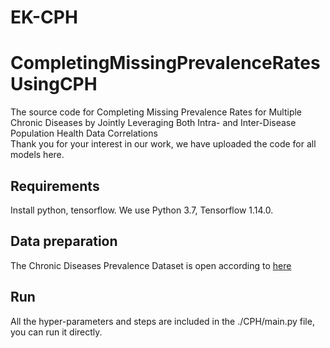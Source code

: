 # EK-CPH
# CompletingMissingPrevalenceRatesUsingCPH
The source code for Completing Missing Prevalence Rates for Multiple Chronic Diseases by Jointly Leveraging Both Intra- and Inter-Disease Population Health Data Correlations    
Thank you for your interest in our work, we have uploaded the code for all models here.

## Requirements
Install python, tensorflow. We use Python 3.7, Tensorflow 1.14.0.

## Data preparation
The Chronic Diseases Prevalence Dataset is open according to [here](https://digital.nhs.uk/data-and-information/publications/statistical/quality-and-outcomes-framework-achievement-prevalence-and-exceptions-data)

## Run
All the hyper-parameters and steps are included in the ./CPH/main.py file, you can run it directly.
